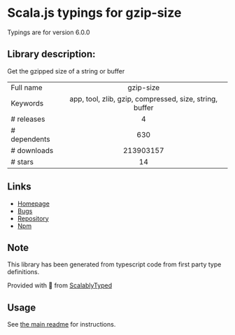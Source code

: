 
# Scala.js typings for gzip-size

Typings are for version 6.0.0

## Library description:
Get the gzipped size of a string or buffer

|                    |                 |
| ------------------ | :-------------: |
| Full name          | gzip-size |
| Keywords           | app, tool, zlib, gzip, compressed, size, string, buffer |
| # releases         | 4 |
| # dependents       | 630 |
| # downloads        | 213903157 |
| # stars            | 14 |

## Links
- [Homepage](https://github.com/sindresorhus/gzip-size#readme)
- [Bugs](https://github.com/sindresorhus/gzip-size/issues)
- [Repository](https://github.com/sindresorhus/gzip-size)
- [Npm](https://www.npmjs.com/package/gzip-size)
    


## Note
This library has been generated from typescript code from first party type definitions.

Provided with :purple_heart: from [ScalablyTyped](https://github.com/oyvindberg/ScalablyTyped)

## Usage
See [the main readme](../../readme.md) for instructions.


